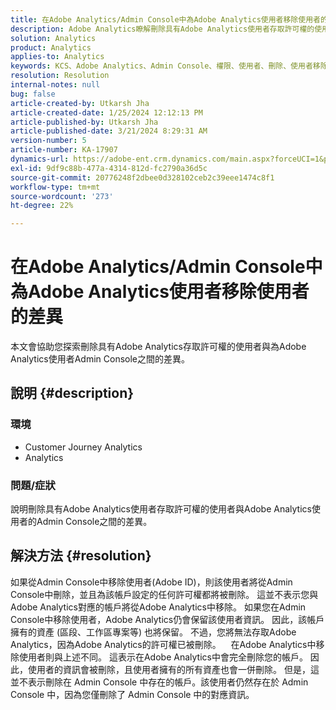 ```yaml
---
title: 在Adobe Analytics/Admin Console中為Adobe Analytics使用者移除使用者的差異
description: Adobe Analytics瞭解刪除具有Adobe Analytics使用者存取許可權的使用者與Admin Console使用者之間的差異。
solution: Analytics
product: Analytics
applies-to: Analytics
keywords: KCS、Adobe Analytics、Admin Console、權限、使用者、刪除、使用者移除
resolution: Resolution
internal-notes: null
bug: false
article-created-by: Utkarsh Jha
article-created-date: 1/25/2024 12:12:13 PM
article-published-by: Utkarsh Jha
article-published-date: 3/21/2024 8:29:31 AM
version-number: 5
article-number: KA-17907
dynamics-url: https://adobe-ent.crm.dynamics.com/main.aspx?forceUCI=1&pagetype=entityrecord&etn=knowledgearticle&id=27a7d5f6-7abb-ee11-a569-6045bd0065b6
exl-id: 9df9c88b-477a-4314-812d-fc2790a36d5c
source-git-commit: 20776248f2dbee0d328102ceb2c39eee1474c8f1
workflow-type: tm+mt
source-wordcount: '273'
ht-degree: 22%

---
```


# 在Adobe Analytics/Admin Console中為Adobe Analytics使用者移除使用者的差異


本文會協助您探索刪除具有Adobe Analytics存取許可權的使用者與為Adobe Analytics使用者Admin Console之間的差異。

## 說明 {#description}


### <b>環境</b>

- Customer Journey Analytics
- Analytics




### <b>問題/症狀</b>

說明刪除具有Adobe Analytics使用者存取許可權的使用者與Adobe Analytics使用者的Admin Console之間的差異。


## 解決方法 {#resolution}


如果從Admin Console中移除使用者(Adobe ID)，則該使用者將從Admin Console中刪除，並且為該帳戶設定的任何許可權都將被刪除。
這並不表示您與Adobe Analytics對應的帳戶將從Adobe Analytics中移除。 如果您在Admin Console中移除使用者，Adobe Analytics仍會保留該使用者資訊。
因此，該帳戶擁有的資產 (區段、工作區專案等) 也將保留。
不過，您將無法存取Adobe Analytics，因為Adobe Analytics的許可權已被刪除。
  
在Adobe Analytics中移除使用者則與上述不同。 這表示在Adobe Analytics中會完全刪除您的帳戶。
因此，使用者的資訊會被刪除，且使用者擁有的所有資產也會一併刪除。
但是，這並不表示刪除在 Admin Console 中存在的帳戶。該使用者仍然存在於 Admin Console 中，因為您僅刪除了 Admin Console 中的對應資訊。
